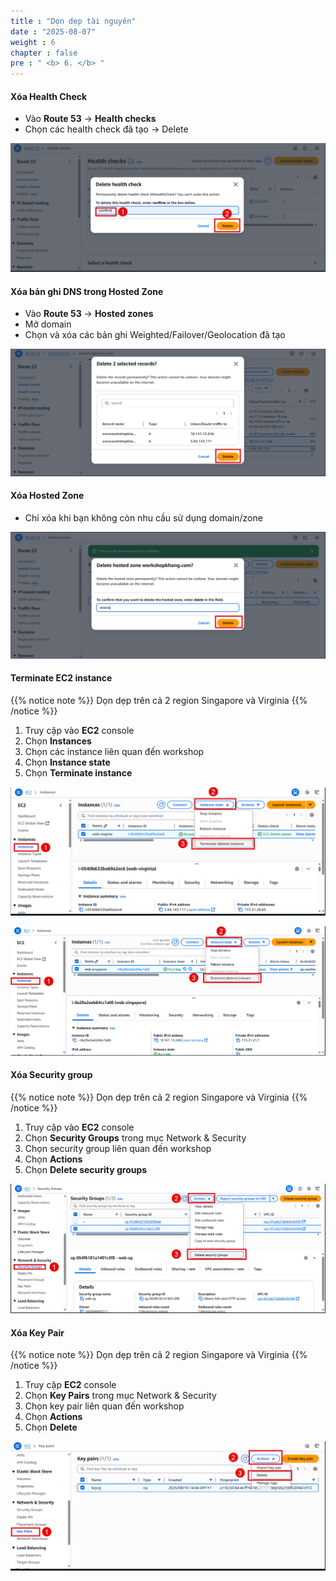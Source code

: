 ```yaml
---
title : "Dọn dẹp tài nguyên"
date : "2025-08-07"
weight : 6
chapter : false
pre : " <b> 6. </b> "
---
```


#### Xóa Health Check

- Vào **Route 53** → **Health checks**
- Chọn các health check đã tạo → Delete

![Cleanup](/static/images/02/CR1.png?featherlight=false&width=90pc)

#### Xóa bản ghi DNS trong Hosted Zone

- Vào **Route 53** → **Hosted zones**
- Mở domain 
- Chọn và xóa các bản ghi Weighted/Failover/Geolocation đã tạo

![Cleanup](/static/images/02/CR2.png?featherlight=false&width=90pc)

#### Xóa Hosted Zone

- Chỉ xóa khi bạn không còn nhu cầu sử dụng domain/zone

![Cleanup](/static/images/02/CR3.png?featherlight=false&width=90pc)

#### Terminate EC2 instance

{{% notice note %}}
Dọn dẹp trên cả 2 region Singapore và Virginia 
{{% /notice %}}

1. Truy cập vào **EC2** console
2. Chọn **Instances**
3. Chọn các instance liên quan đến workshop
4. Chọn **Instance state**
5. Chọn **Terminate instance**

![Cleanup](/static/images/02/CR4.png?featherlight=false&width=90pc)

![Cleanup](/static/images/02/CR5.png?featherlight=false&width=90pc)

#### Xóa Security group

{{% notice note %}}
Dọn dẹp trên cả 2 region Singapore và Virginia 
{{% /notice %}}

1. Truy cập vào **EC2** console
2. Chọn **Security Groups** trong mục Network & Security
3. Chọn security group liên quan đến workshop
4. Chọn **Actions**
5. Chọn **Delete security groups**

![Cleanup](/static/images/02/CR6.png?featherlight=false&width=90pc)

#### Xóa Key Pair

{{% notice note %}}
Dọn dẹp trên cả 2 region Singapore và Virginia 
{{% /notice %}}

1. Truy cập **EC2** console
2. Chọn **Key Pairs** trong mục Network & Security
3. Chọn key pair liên quan đến workshop
4. Chọn **Actions**
5. Chọn **Delete**

![Cleanup](/static/images/02/CR7.png?featherlight=false&width=90pc)
